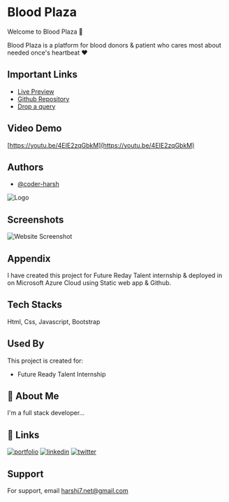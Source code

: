 # Blood Plaza

Welcome to Blood Plaza 👋

Blood Plaza is a platform for blood donors & patient who cares most about needed once's heartbeat ❤


## Important Links

- [Live Preview](https://purple-island-0542c4710.1.azurestaticapps.net/)
 - [Github Repository](https://github.com/coder-harsh/blood-plaza)
 - [Drop a query](https://twitter.com/coderharsh06)


## Video Demo
[https://youtu.be/4EIE2zqGbkM](https://youtu.be/4EIE2zqGbkM)

## Authors

- [@coder-harsh](https://github.com/coder-harsh)


![Logo](https://github.com/coder-harsh/eduland-master/blob/main/assets/img/logo.svg)


## Screenshots

![Website Screenshot](https://github.com/coder-harsh/eduland-master/blob/main/assets/images/edu-mac-screenshot.png)
## Appendix

I have created this project for Future Reday Talent internship & deployed in on Microsoft Azure Cloud using Static web app & Github.

## Tech Stacks
Html, Css, Javascript, Bootstrap


## Used By

This project is created for:

- Future Ready Talent Internship


## 🚀 About Me
I'm a full stack developer...


## 🔗 Links
[![portfolio](https://img.shields.io/badge/my_portfolio-000?style=for-the-badge&logo=ko-fi&logoColor=white)](https://coderharsh.in/)
[![linkedin](https://img.shields.io/badge/linkedin-0A66C2?style=for-the-badge&logo=linkedin&logoColor=white)](https://www.linkedin.com/in/coderharsh)
[![twitter](https://img.shields.io/badge/twitter-1DA1F2?style=for-the-badge&logo=twitter&logoColor=white)](https://twitter.com/coderharsh06)


## Support

For support, email harshj7.net@gmail.com

